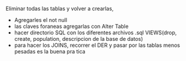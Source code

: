 Eliminar todas las tablas y volver a crearlas, 
- Agregarles el not null
- las claves foraneas agregarlas con Alter Table
- hacer directorio SQL con los diferentes archivos .sql VIEWS(drop, create, population, descripcion de la base de datos)
- para hacer los JOINS, recorrer el DER y pasar por las tablas menos pesadas es la buena pra tica

